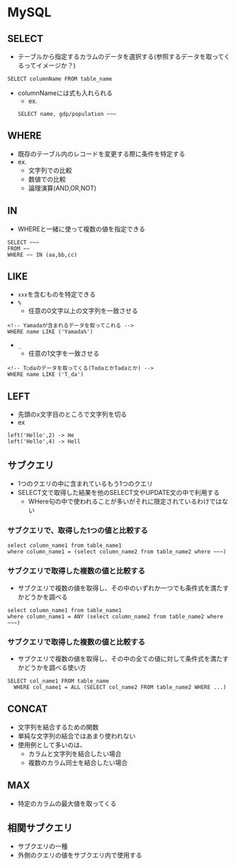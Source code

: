 # MySQL

## SELECT
- テーブルから指定するカラムのデータを選択する(参照するデータを取ってくるってイメージか？)
```
SELECT columnName FROM table_name
```
  - columnNameには式も入れられる
    - ex.
    ```
    SELECT name, gdp/population ~~~
    ```

## WHERE
- 既存のテーブル内のレコードを変更する際に条件を特定する
- ex.
  - 文字列での比較
  - 数値での比較
  - 論理演算(AND,OR,NOT)

## IN
- WHEREと一緒に使って複数の値を指定できる
```
SELECT ~~~
FROM ~~
WHERE ~~ IN (aa,bb,cc)
```

## LIKE
- `xxx`を含むものを特定できる
- `%`
  - 任意の0文字以上の文字列を一致させる

```
<!-- Yamadaが含まれるデータを取ってこれる -->
WHERE name LIKE ('Yamada%')
```

- `_`
  - 任意の1文字を一致させる

```
<!-- T○daのデータを取ってくる(TodaとかTadaとか) -->
WHERE name LIKE ('T_da')
```

## LEFT
- 先頭のx文字目のところで文字列を切る
- ex
```
left('Hello',2) -> He
left('Hello',4) -> Hell
```

## サブクエリ
- 1つのクエリの中に含まれているもう1つのクエリ
- SELECT文で取得した結果を他のSELECT文やUPDATE文の中で利用する
  - WHere句の中で使われることが多いがそれに限定されているわけではない

### サブクエリで、取得した1つの値と比較する
```
select column_name1 from table_name1
where column_name1 = (select column_name2 from table_name2 where ~~~)
```

### サブクエリで取得した複数の値と比較する
- サブクエリで複数の値を取得し、その中のいずれか一つでも条件式を満たすかどうかを調べる
```
select column_name1 from table_name1
where column_name1 = ANY (select column_name2 from table_name2 where ~~~)
```

### サブクエリで取得した複数の値と比較する
- サブクエリで複数の値を取得し、その中の全ての値に対して条件式を満たすかどうかを調べる使い方
```
SELECT col_name1 FROM table_name
  WHERE col_name1 = ALL (SELECT col_name2 FROM table_name2 WHERE ...)
```

## CONCAT
- 文字列を結合するための関数
- 単純な文字列の結合ではあまり使われない
- 使用例として多いのは、
  - カラムと文字列を結合したい場合
  - 複数のカラム同士を結合したい場合

## MAX
- 特定のカラムの最大値を取ってくる

## 相関サブクエリ
- サブクエリの一種
- 外側のクエリの値をサブクエリ内で使用する